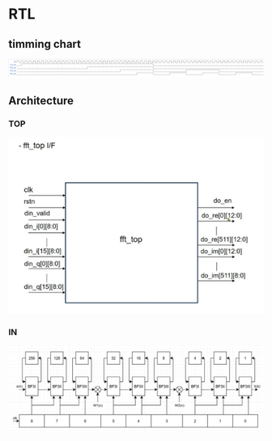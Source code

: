 # RTL
## timming chart
<img src = "./img/250723_timming.png"><br>

## Architecture
### TOP
<img src = "./img/250722_top.png"><br>

### IN
<img src = "./img/250722_block_diagram.png"><br>